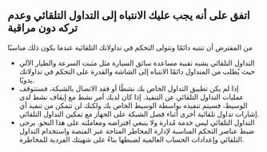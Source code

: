 ## اتفق على أنه يجب عليك الانتباه إلى التداول التلقائي وعدم تركه دون مراقبة

من المفترض أن تنتبه دائمًا وتتولى التحكم في تداولاتك التلقائية عندما يكون ذلك مناسبًا
- التداول التلقائي يشبه تقنية مساعدة سائق السيارة مثل مثبت السرعة والطيار الآلي حيث يُطلب من المتداول دائمًا الانتباه إلى الشاشة والقدرة على التحكم في تداولاتك يدويًا.
- إذا لم يكن تطبيق التداول الخاص بك نشطًا أو فقد الاتصال بالشبكة، فستتوقف عمليات التداول التلقائي عن التنفيذ. إذا كان لديك أمر نشط مع إيقاف نشط لدى الوسيط، فسيتم تنفيذه بواسطة الوسيط الخاص بك ولكنك لن تتمكن من تنفيذ أي إشارات تداول تلقائية أخرى أثناء فصل الشبكة على الجهاز مع تمكين التداول التلقائي.
- التداول التلقائي ليس خدمة مُدارة ولا ينبغي افتراضه ومعاملته على هذا النحو. يرجى ضبط عناصر التحكم المناسبة لإدارة المخاطر المتاحة عبر المنصة واستخدام التداول التلقائي وإعدادات الحساب العالمية لضبطها بناءً على شهيتك الفردية للمخاطرة.
